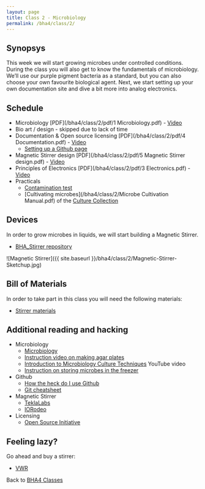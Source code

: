 ```yaml
---
layout: page
title: Class 2 - Microbiology
permalink: /bha4/class/2/
---
```



## Synopsys

This week we will start growing microbes under controlled conditions. During the class you will also get to know the fundamentals of microbiology. We’ll use our purple pigment bacteria as a standard, but you can also choose your own favourite biological agent. Next, we start setting up your own documentation site and dive a bit more into analog electronics.

## Schedule

* Microbiology [PDF](/bha4/class/2/pdf/1 Microbiology.pdf) - [Video](https://vimeo.com/203093247)
* Bio art / design - skipped due to lack of time
* Documentation & Open source licensing [PDF](/bha4/class/2/pdf/4 Documentation.pdf) - [Video](https://vimeo.com/203093544)
  * [Setting up a Github page](https://github.com/BioHackAcademy/BHA_DocumentationSite)
* Magnetic Stirrer design [PDF](/bha4/class/2/pdf/5 Magnetic Stirrer design.pdf) - [Video](https://vimeo.com/203093639)
* Principles of Electronics [PDF](/bha4/class/2/pdf/3 Electronics.pdf) - [Video](https://vimeo.com/203093471)
* Practicals
  * [Contamination test](/bha4/class/2/contamination-test/)
  * [Cultivating microbes](/bha4/class/2/Microbe Cultivation Manual.pdf) of the [Culture Collection](/bha4/organisms/)
  

## Devices

In order to grow microbes in liquids, we will start building a Magnetic Stirrer.

* [BHA_Stirrer repository](https://github.com/BioHackAcademy/BHA_Stirrer)

![Magnetic Stirrer]({{ site.baseurl }}/bha4/class/2/Magnetic-Stirrer-Sketchup.jpg)

## Bill of Materials

In order to take part in this class you will need the following materials:

* [Stirrer materials](https://github.com/BioHackAcademy/BHA_Stirrer/blob/master/BoM.md)

## Additional reading and hacking

* Microbiology
  * [Microbiology](http://education-portal.com/academy/course/microbiology-course.html)
  * [Instruction video on making agar plates](https://vimeo.com/193707826)
  * [Introduction to Microbiology Culture Techniques](https://www.youtube.com/watch?v=Et1v8EQP10U) YouTube video
  * [Instruction on storing microbes in the freezer](https://www.youtube.com/watch?v=sxJmmpaOvNU)
* Github
  * [How the heck do I use Github](http://lifehacker.com/5983680/how-the-heck-do-i-use-github)
  * [Git cheatsheet](http://rogerdudler.github.io/git-guide/)
* Magnetic Stirrer
  * [TeklaLabs](http://www.teklalabs.org/magnetic-stirrer/)
  * [IORodeo](http://www.iorodeo.com/content/desktop-stir-plate-kit)
* Licensing
  * [Open Source Initiative](https://opensource.org/licenses/category)

## Feeling lazy?

Go ahead and buy a stirrer:

* [VWR](https://us.vwr.com/store/catalog/category.jsp?id=597830)

Back to [BHA4 Classes](/bha4/classes/)
